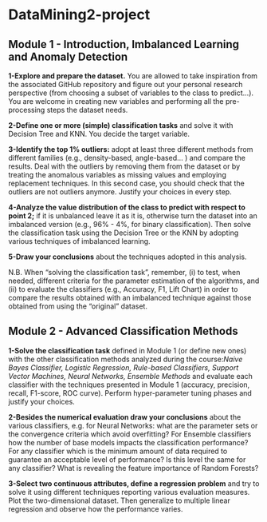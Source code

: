 # DataMining2-project

## Module 1 - Introduction, Imbalanced Learning and Anomaly Detection

**1-Explore and prepare the dataset.**  You are allowed to take inspiration from the associated GitHub repository and figure out your personal research perspective (from choosing a subset of variables to the class to predict…). You are welcome in creating new variables and performing all the pre-processing steps the dataset needs.

**2-Define one or more (simple) classification tasks** and solve it with Decision Tree and KNN. You decide the target variable.

**3-Identify the top 1% outliers:** adopt at least three different methods from different families (e.g., density-based, angle-based… ) and compare the results. Deal with the outliers by removing them from the dataset or by treating the anomalous variables as missing values and employing replacement techniques. In this second case, you should check that the outliers are not outliers anymore. Justify your choices in every step.

**4-Analyze the value distribution of the class to predict with respect to point 2;** if it is unbalanced leave it as it is, otherwise turn the dataset into an imbalanced version (e.g., 96% - 4%, for binary classification). Then solve the classification task using the Decision Tree or the KNN by adopting various techniques of imbalanced learning.

**5-Draw your conclusions** about the techniques adopted in this analysis.

N.B. When “solving the classification task”, remember, (i) to test, when needed, different criteria for the parameter estimation of the algorithms, and (ii) to evaluate the classifiers (e.g., Accuracy, F1, Lift Chart) in order to compare the results obtained with an imbalanced technique against those obtained from using the “original” dataset.

## Module 2 - Advanced Classification Methods

**1-Solve the classification task** defined in Module 1 (or define new ones) with the other classification methods analyzed during the course:*Naive Bayes Classifier, Logistic Regression, Rule-based Classifiers, Support Vector Machines, Neural Networks, Ensemble Methods* and evaluate each classifier with the techniques presented in Module 1 (accuracy, precision, recall, F1-score, ROC curve). Perform hyper-parameter tuning phases and justify your choices.

**2-Besides the numerical evaluation draw your conclusions** about the various classifiers, e.g. for Neural Networks: what are the parameter sets or the convergence criteria which avoid overfitting? For Ensemble classifiers how the number of base models impacts the classification performance? For any classifier which is the minimum amount of data required to guarantee an acceptable level of performance? Is this level the same for any classifier? What is revealing the feature importance of Random Forests?

**3-Select two continuous attributes, define a regression problem** and try to solve it using different techniques reporting various evaluation measures. Plot the two-dimensional dataset. Then generalize to multiple linear regression and observe how the performance varies.
